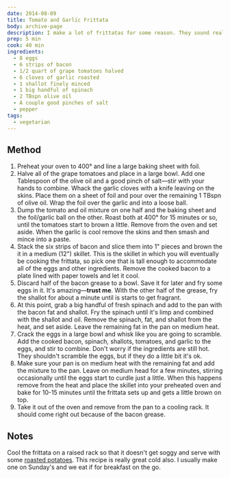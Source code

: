```yaml
---
date: 2014-08-09
title: Tomato and Garlic Frittata
body: archive-page
description: I make a lot of frittatas for some reason. They sound really fancy, but are in fact, quite easy to make. It's a great way to use up a bunch of ingredients.
prep: 5 min
cook: 40 min
ingredients:
  - 8 eggs
  - 6 strips of bacon
  - 1/2 quart of grape tomatoes halved
  - 6 cloves of garlic roasted
  - 1 shallot finely minced
  - 1 big handful of spinach
  - 2 TBspn olive oil
  - A couple good pinches of salt
  - pepper
tags:
  - vegetarian
---
```

## Method
1. Preheat your oven to 400° and line a large baking sheet with foil.
2. Halve all of the grape tomatoes and place in a large bowl. Add one Tablespoon of the olive oil and a good pinch of salt—stir with your hands to combine. Whack the garlic cloves with a knife leaving on the skins. Place them on a sheet of foil and pour over the remaining 1 TBspn of olive oil. Wrap the foil over the garlic and into a loose ball.
3. Dump the tomato and oil mixture on one half and the baking sheet and the foil/garlic ball on the other. Roast both at 400° for 15 minutes or so, until the tomatoes start to brown a little. Remove from the oven and set aside. When the garlic is cool remove the skins and then smash and mince into a paste.
4. Stack the six strips of bacon and slice them into 1" pieces and brown the it in a medium (12") skillet. This is the skillet in which you will eventually be cooking the frittata, so pick one that is tall enough to accommodate all of the eggs and other ingredients. Remove the cooked bacon to a plate lined with paper towels and let it cool.
5. Discard half of the bacon grease to a bowl. Save it for later and fry some eggs in it. It's amazing—**trust me**. With the other half of the grease, fry the shallot for about a minute until is starts to get fragrant.
6. At this point, grab a big handful of fresh spinach and add to the pan with the bacon fat and shallot. Fry the spinach until it's limp and combined with the shallot and oil. Remove the spinach, fat, and shallot from the heat, and set aside. Leave the remaining fat in the pan on medium heat.
7. Crack the eggs in a large bowl and whisk like you are going to scramble. Add the cooked bacon, spinach, shallots, tomatoes, and garlic to the eggs, and stir to combine. Don't worry if the ingredients are still hot. They shouldn't scramble the eggs, but if they do a little bit it's ok.
8. Make sure your pan is on medium heat with the remaining fat and add the mixture to the pan. Leave on medium head for a few minutes, stirring occasionally until the eggs start to curdle just a little. When this happens remove from the heat and place the skillet into your preheated oven and bake for 10-15 minutes until the frittata sets up and gets a little brown on top.
9. Take it out of the oven and remove from the pan to a cooling rack. It should come right out because of the bacon grease.

## Notes
Cool the frittata on a raised rack so that it doesn't get soggy and serve with some [roasted potatoes](http://recipes.levimcg.com/sides/roasted-potatoes.html). This recipe is really great cold also. I usually make one on Sunday's and we eat if for breakfast on the go.
